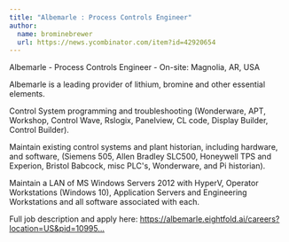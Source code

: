```yaml
---
title: "Albemarle : Process Controls Engineer"
author:
  name: brominebrewer
  url: https://news.ycombinator.com/item?id=42920654
---
```

Albemarle - Process Controls Engineer - On-site: Magnolia, AR, USA

Albemarle is a leading provider of lithium, bromine and other essential elements.

Control System programming and troubleshooting (Wonderware, APT, Workshop, Control Wave, Rslogix, Panelview, CL code, Display Builder, Control Builder).

Maintain existing control systems and plant historian, including hardware, and software, (Siemens 505, Allen Bradley SLC500, Honeywell TPS and Experion, Bristol Babcock, misc PLC&#x27;s, Wonderware, and Pi historian).

Maintain a LAN of MS Windows Servers 2012 with HyperV, Operator Workstations (Windows 10), Application Servers and Engineering Workstations and all software associated with each.

Full job description and apply here: <a href="https:&#x2F;&#x2F;albemarle.eightfold.ai&#x2F;careers?location=US&amp;pid=1099537682184" rel="nofollow">https:&#x2F;&#x2F;albemarle.eightfold.ai&#x2F;careers?location=US&amp;pid=10995...</a>
<JobApplication />
